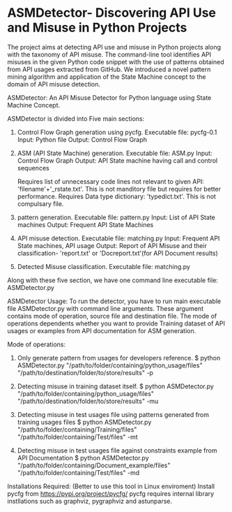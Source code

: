 # ASMDetector- Discovering API Use and Misuse in Python Projects
The project aims at detecting API use and misuse in Python projects along with the taxonomy of API misuse. The command-line tool identifies API misuses in the given Python code snippet with the use of patterns obtained from API usages extracted from GitHub. We introduced a novel pattern mining algorithm and application of the State Machine concept to the domain of API misuse detection.

ASMDetector: An API Misuse Detector for Python language using State Machine Concept.

ASMDetector is divided into Five main sections:
1. Control Flow Graph generation using pycfg. 
	Executable file: pycfg-0.1 
	Input: Python file
	Output: Control Flow Graph

2. ASM (API State Machine) generation. 
	Executable file: ASM.py
	Input: Control Flow Graph
	Output: API State machine having call and control sequences

	Requires list of unnecessary code lines not relevant to given API: 'filename'+'_rstate.txt'. This is not manditory file but requires 		for better performance.
	Requires Data type dictionary: 'typedict.txt'. This is not compulsary file.

3. pattern generation. 
	Executable file: pattern.py
	Input: List of API State machines
	Output: Frequent API State Machines

4. API misuse detection. 
	Executable file: matching.py
	Input: Frequent API State machines, API usage
	Output: Report of API Misuse and their classification- 'report.txt' or 'Docreport.txt'(for API Document results)

5. Detected Misuse classification. 
	Executable file: matching.py

Along with these five section, we have one command line executable file: ASMDetector.py


ASMDetector Usage:
To run the detector, you have to run main executable file ASMDetector.py with command line arguments. These argument contains mode of operation, source file and destination file. The mode of operations dependents whether you want to provide Training dataset of API usages or examples from API documentation for ASM generation.

Mode of operations:
1. Only generate pattern from usages for developers reference.
$ python ASMDetector.py "/path/to/folder/containing/python_usage/files" "/path/to/destination/folder/to/store/results" -p

2. Detecting misuse in training dataset itself.
$ python ASMDetector.py "/path/to/folder/containing/python_usage/files" "/path/to/destination/folder/to/store/results" -mu

3. Detecting misuse in test usages file using patterns generated from training usages files
$ python ASMDetector.py "/path/to/folder/containing/Training/files" "/path/to/folder/containing/Test/files" -mt

4. Detecting misuse in test usages file against constraints example from API Documentation
$ python ASMDetector.py "/path/to/folder/containing/Document_example/files" "/path/to/folder/containing/Test/files" -md

Installations Required:
(Better to use this tool in Linux enviroment)
Install pycfg from https://pypi.org/project/pycfg/
pycfg requires internal library instllations such as graphviz, pygraphviz and astunparse.



